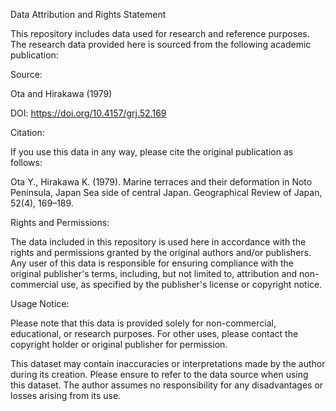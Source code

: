 Data Attribution and Rights Statement


This repository includes data used for research and reference purposes. The research data provided here is sourced from the following academic publication:


Source:

Ota and Hirakawa (1979)

DOI: https://doi.org/10.4157/grj.52.169

Citation:

If you use this data in any way, please cite the original publication as follows:

Ota Y., Hirakawa K. (1979). Marine terraces and their deformation in Noto Peninsula, Japan Sea side of central Japan. Geographical Review of Japan, 52(4), 169–189.

Rights and Permissions:

The data included in this repository is used here in accordance with the rights and permissions granted by the original authors and/or publishers. Any user of this data is responsible for ensuring compliance with the original publisher's terms, including, but not limited to, attribution and non-commercial use, as specified by the publisher's license or copyright notice.

Usage Notice:

Please note that this data is provided solely for non-commercial, educational, or research purposes. For other uses, please contact the copyright holder or original publisher for permission.

This dataset may contain inaccuracies or interpretations made by the author during its creation. Please ensure to refer to the data source when using this dataset. The author assumes no responsibility for any disadvantages or losses arising from its use.
